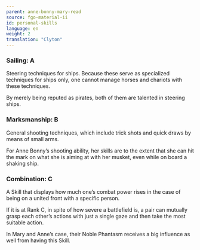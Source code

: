 ```yaml
---
parent: anne-bonny-mary-read
source: fgo-material-ii
id: personal-skills
language: en
weight: 2
translation: "Clyton"
---
```


### Sailing: A

Steering techniques for ships. Because these serve as specialized techniques for ships only, one cannot manage horses and chariots with these techniques.

By merely being reputed as pirates, both of them are talented in steering ships.

### Marksmanship: B

General shooting techniques, which include trick shots and quick draws by means of small arms.

For Anne Bonny’s shooting ability, her skills are to the extent that she can hit the mark on what she is aiming at with her musket, even while on board a shaking ship.

### Combination: C

A Skill that displays how much one’s combat power rises in the case of being on a united front with a specific person.

If it is at Rank C, in spite of how severe a battlefield is, a pair can mutually grasp each other’s actions with just a single gaze and then take the most suitable action.

In Mary and Anne’s case, their Noble Phantasm receives a big influence as well from having this Skill.
